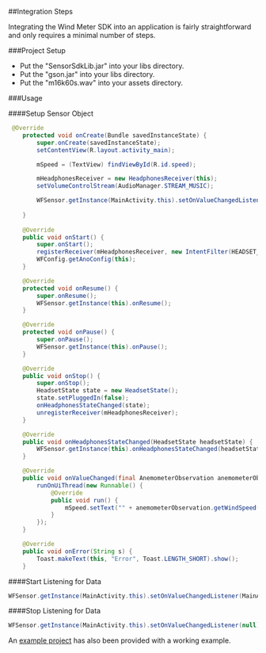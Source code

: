 ##Integration Steps

Integrating the Wind Meter SDK into an application is fairly straightforward and only requires a minimal number of steps.

###Project Setup
* Put the "SensorSdkLib.jar" into your libs directory.
* Put the "gson.jar" into your libs directory.
* Put the "m16k60s.wav" into your assets directory.

###Usage

####Setup Sensor Object

```java
 @Override
    protected void onCreate(Bundle savedInstanceState) {
        super.onCreate(savedInstanceState);
        setContentView(R.layout.activity_main);

        mSpeed = (TextView) findViewById(R.id.speed);

        mHeadphonesReceiver = new HeadphonesReceiver(this);
        setVolumeControlStream(AudioManager.STREAM_MUSIC);

        WFSensor.getInstance(MainActivity.this).setOnValueChangedListener(MainActivity.this);
        
    }
    
    @Override
    public void onStart() {
        super.onStart();
        registerReceiver(mHeadphonesReceiver, new IntentFilter(HEADSET_ACTION));
        WFConfig.getAnoConfig(this);
    }

    @Override
    protected void onResume() {
        super.onResume();
        WFSensor.getInstance(this).onResume();
    }

    @Override
    protected void onPause() {
        super.onPause();
        WFSensor.getInstance(this).onPause();
    }

    @Override
    public void onStop() {
        super.onStop();
        HeadsetState state = new HeadsetState();
        state.setPluggedIn(false);
        onHeadphonesStateChanged(state);
        unregisterReceiver(mHeadphonesReceiver);
    }

    @Override
    public void onHeadphonesStateChanged(HeadsetState headsetState) {
        WFSensor.getInstance(this).onHeadphonesStateChanged(headsetState);
    }

    @Override
    public void onValueChanged(final AnemometerObservation anemometerObservation) {
        runOnUiThread(new Runnable() {
            @Override
            public void run() {
                mSpeed.setText("" + anemometerObservation.getWindSpeed());
            }
        });
    }

    @Override
    public void onError(String s) {
        Toast.makeText(this, "Error", Toast.LENGTH_SHORT).show();
    }
```

####Start Listening for Data
```java
WFSensor.getInstance(MainActivity.this).setOnValueChangedListener(MainActivity.this); //starts listening for data
```

####Stop Listening for Data
```java
WFSensor.getInstance(MainActivity.this).setOnValueChangedListener(null); //stops listening for data
```


An [example project] has also been provided with a working example.

["SensorSDK"]:https://github.com/WeatherFlow/android-sensor/tree/SensorSdkLib
[example project]:https://github.com/WeatherFlow/android-sensor/tree/SensorSdkExample

